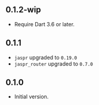 ## 0.1.2-wip

- Require Dart 3.6 or later.

## 0.1.1

- `jaspr` upgraded to `0.19.0`
- `jaspr_router` upgraded to `0.7.0`

## 0.1.0

- Initial version.
